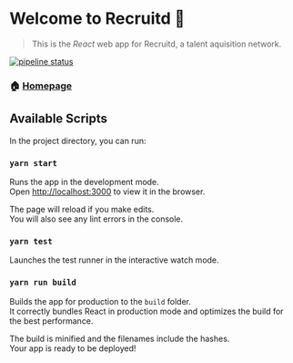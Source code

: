 # Welcome to Recruitd 👋

> This is the _React_ web app for Recruitd, a talent aquisition network.

[![pipeline status](https://gitlab.com/recruitd/recruitd/badges/develop/pipeline.svg)](https://gitlab.com/recruitd/recruitd/commits/develop)

### 🏠 [Homepage](https://app.recruitd.com/)

## Available Scripts

In the project directory, you can run:

### `yarn start`

Runs the app in the development mode.<br>
Open [http://localhost:3000](http://localhost:3000) to view it in the browser.

The page will reload if you make edits.<br>
You will also see any lint errors in the console.

### `yarn test`

Launches the test runner in the interactive watch mode.<br>

### `yarn run build`

Builds the app for production to the `build` folder.<br>
It correctly bundles React in production mode and optimizes the build for the best performance.

The build is minified and the filenames include the hashes.<br>
Your app is ready to be deployed!
